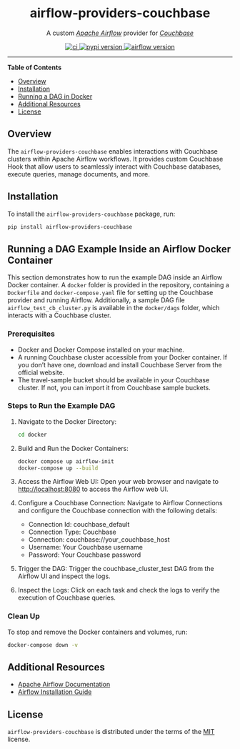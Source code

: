 <h1 align="center">airflow-providers-couchbase</h1>

<p align="center">A custom <a href="https://airflow.apache.org/"><i>Apache Airflow</i></a> provider for <a href="https://www.couchbase.com"><i>Couchbase</i></a></p>

<p align="center">
  <a href="https://github.com/Couchbase-Ecosystem/airflow-providers-couchbase/actions?query=workflow%3Aci-integration-test">
    <img alt="ci" src="https://github.com/Couchbase-Ecosystem/airflow-providers-couchbase/actions/workflows/ci-integration-test.yml/badge.svg" />
  </a>
  <a href="https://pypi.org/project/airflow-providers-couchbase/">
    <img alt="pypi version" src="https://img.shields.io/pypi/v/airflow-providers-couchbase.svg" />
  </a>
  <a href="https://pypi.org/project/apache-airflow/">
    <img alt="airflow version" src="https://img.shields.io/pypi/v/apache-airflow.svg?label=airflow" />
  </a>
</p>

----

**Table of Contents**

- [Overview](#overview)
- [Installation](#installation)
- [Running a DAG in Docker](#running-a-dag-example-inside-an-airflow-docker-container)
- [Additional Resources](#additional-resources)
- [License](#license)

## Overview

The `airflow-providers-couchbase` enables interactions with Couchbase clusters within Apache Airflow workflows. It provides custom Couchbase Hook that allow users to seamlessly interact with Couchbase databases, execute queries, manage documents, and more.

## Installation

To install the `airflow-providers-couchbase` package, run:

```bash
pip install airflow-providers-couchbase
```

## Running a DAG Example Inside an Airflow Docker Container

This section demonstrates how to run the example DAG inside an Airflow Docker container. A `docker` folder is provided in the repository, containing a `Dockerfile` and `docker-compose.yaml` file for setting up the Couchbase provider and running Airflow. Additionally, a sample DAG file `airflow_test_cb_cluster.py` is available in the `docker/dags` folder, which interacts with a Couchbase cluster.

### Prerequisites

- Docker and Docker Compose installed on your machine.
- A running Couchbase cluster accessible from your Docker container. If you don’t have one, download and install Couchbase Server from the official website.
- The travel-sample bucket should be available in your Couchbase cluster. If not, you can import it from Couchbase sample buckets.

### Steps to Run the Example DAG

1. Navigate to the Docker Directory:

    ```bash
    cd docker
    ```

2. Build and Run the Docker Containers:

    ```bash
    docker compose up airflow-init
    docker-compose up --build
    ```

3. Access the Airflow Web UI:
    Open your web browser and navigate to <http://localhost:8080> to access the Airflow web UI.
4. Configure a Couchbase Connection:
    Navigate to Airflow Connections and configure the Couchbase connection with the following details:
    - Connection Id: couchbase_default
    - Connection Type: Couchbase
    - Connection: couchbase://your_couchbase_host
    - Username: Your Couchbase username
    - Password: Your Couchbase password
5. Trigger the DAG:
    Trigger the couchbase_cluster_test DAG from the Airflow UI and inspect the logs.
6. Inspect the Logs:
    Click on each task and check the logs to verify the execution of Couchbase queries.

### Clean Up

To stop and remove the Docker containers and volumes, run:

```bash
docker-compose down -v
```

## Additional Resources

- [Apache Airflow Documentation](https://airflow.apache.org/docs/apache-airflow/stable/index.html)
- [Airflow Installation Guide](https://airflow.apache.org/docs/apache-airflow/stable/installation/index.html)

## License

`airflow-providers-couchbase` is distributed under the terms of the [MIT](https://spdx.org/licenses/MIT.html) license.
